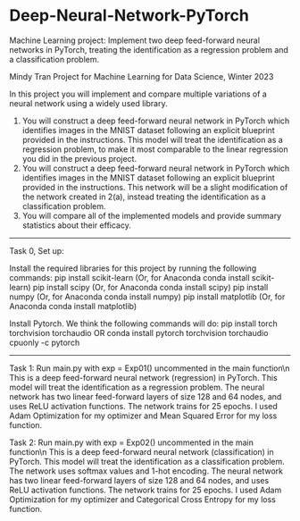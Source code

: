 # Deep-Neural-Network-PyTorch
Machine Learning project: Implement two deep feed-forward neural networks in PyTorch, treating the identification as a regression problem and a classification problem.

Mindy Tran
Project for Machine Learning for Data Science, Winter 2023

In this project you will implement and compare multiple variations of a neural network using a widely
used library.
1. You will construct a deep feed-forward neural network in PyTorch which identifies images in the
MNIST dataset following an explicit blueprint provided in the instructions. This model will treat
the identification as a regression problem, to make it most comparable to the linear regression
you did in the previous project.
2. You will construct a deep feed-forward neural network in PyTorch which identifies images in
the MNIST dataset following an explicit blueprint provided in the instructions. This network will
be a slight modification of the network created in 2(a), instead treating the identification as a
classification problem.
3. You will compare all of the implemented models and provide summary statistics about their
efficacy.



*********************************************************************************
Task 0, Set up:

Install the required libraries for this project by running the following commands:
pip install scikit-learn (Or, for Anaconda conda install scikit-learn)
pip install scipy (Or, for Anaconda conda install scipy)
pip install numpy (Or, for Anaconda conda install numpy)
pip install matplotlib (Or, for Anaconda conda install matplotlib)

Install Pytorch. We think the following commands will do:
pip install torch torchvision torchaudio
OR
conda install pytorch torchvision torchaudio cpuonly -c pytorch


*********************************************************************************
Task 1:  Run main.py with exp = Exp01() uncommented in the main function\n
This is a deep feed-forward neural network (regression) in PyTorch. This model will treat the identification as a regression problem.
The neural network has two linear feed-forward layers of size 128 and 64 nodes, and uses ReLU activation functions. The network trains for 25 epochs.
I used Adam Optimization for my optimizer and Mean Squared Error for my loss function.

Task 2:  Run main.py with exp = Exp02() uncommented in the main function\n
This is a deep feed-forward neural network (classification) in PyTorch. This model will treat the identification as a classification problem.
The network uses softmax values and 1-hot encoding. The neural network has two linear feed-forward layers of size 128 and 64 nodes, and uses ReLU activation functions. The network trains for 25 epochs.
I used Adam Optimization for my optimizer and Categorical Cross Entropy for my loss function.

